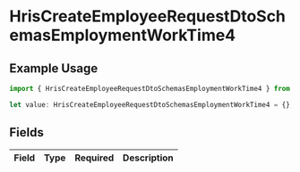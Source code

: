 # HrisCreateEmployeeRequestDtoSchemasEmploymentWorkTime4

## Example Usage

```typescript
import { HrisCreateEmployeeRequestDtoSchemasEmploymentWorkTime4 } from "@stackone/stackone-client-ts/sdk/models/shared";

let value: HrisCreateEmployeeRequestDtoSchemasEmploymentWorkTime4 = {};
```

## Fields

| Field       | Type        | Required    | Description |
| ----------- | ----------- | ----------- | ----------- |